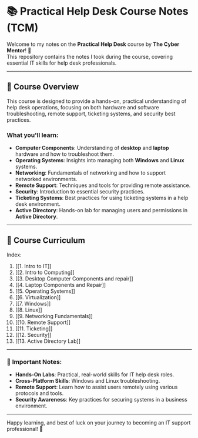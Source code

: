 # 📚 **Practical Help Desk Course Notes** (TCM)

Welcome to my notes on the **Practical Help Desk** course by **The Cyber Mentor**! 🚀  
This repository contains the notes I took during the course, covering essential IT skills for help desk professionals.

---

## 📑 **Course Overview**

This course is designed to provide a hands-on, practical understanding of help desk operations, focusing on both hardware and software troubleshooting, remote support, ticketing systems, and security best practices.

### **What you'll learn:**
- **Computer Components**: Understanding of **desktop** and **laptop** hardware and how to troubleshoot them.
- **Operating Systems**: Insights into managing both **Windows** and **Linux** systems.
- **Networking**: Fundamentals of networking and how to support networked environments.
- **Remote Support**: Techniques and tools for providing remote assistance.
- **Security**: Introduction to essential security practices.
- **Ticketing Systems**: Best practices for using ticketing systems in a help desk environment.
- **Active Directory**: Hands-on lab for managing users and permissions in **Active Directory**.

---

## 📑 **Course Curriculum**

Index: 
1. [[1. Intro to IT]]
2. [[2. Intro to Computing]]
3. [[3. Desktop Computer Components and repair]]
4. [[4. Laptop Components and Repair]]
5. [[5. Operating Systems]]
6. [[6. Virtualization]]
7. [[7. Windows]]
8. [[8. Linux]]
9. [[9. Networking Fundamentals]]
10. [[10. Remote Support]]
11. [[11. Ticketing]]
12. [[12. Security]]
13. [[13. Active Directory Lab]]


---

### 📝 **Important Notes:**
- **Hands-On Labs**: Practical, real-world skills for IT help desk roles.
- **Cross-Platform Skills**: Windows and Linux troubleshooting.
- **Remote Support**: Learn how to assist users remotely using various protocols and tools.
- **Security Awareness**: Key practices for securing systems in a business environment.

---

Happy learning, and best of luck on your journey to becoming an IT support professional! 🌟





